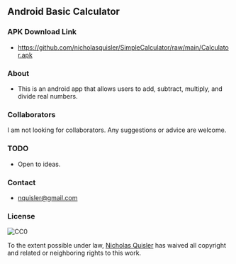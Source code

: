 ## Android Basic Calculator

### APK Download Link
- https://github.com/nicholasquisler/SimpleCalculator/raw/main/Calculator.apk

### About
- This is an android app that allows users to add, subtract, multiply, and divide real numbers.

### Collaborators
I am not looking for collaborators. Any suggestions or advice are welcome.

### TODO
- Open to ideas.

### Contact
- nquisler@gmail.com

### License

![CC0](https://licensebuttons.net/p/zero/1.0/88x31.png)

To the extent possible under law, [Nicholas Quisler](https://nicholasquisler.github.io/) has waived all copyright and related or neighboring rights to this work.
